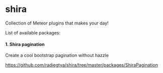# shira
Collection of Meteor plugins that makes your day!

List of available packages:

#### 1. Shira pagination

Create a cool bootstrap pagination without hazzle

https://github.com/radiegtya/shira/tree/master/packages/ShiraPagination

